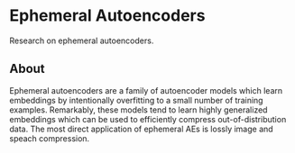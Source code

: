 # Ephemeral Autoencoders

Research on ephemeral autoencoders.


## About

Ephemeral autoencoders are a family of autoencoder models which learn embeddings by intentionally overfitting to a small number of training examples. Remarkably, these models tend to learn highly generalized embeddings which can be used to efficiently compress out-of-distribution data. The most direct application of ephemeral AEs is lossly image and speach compression. 
